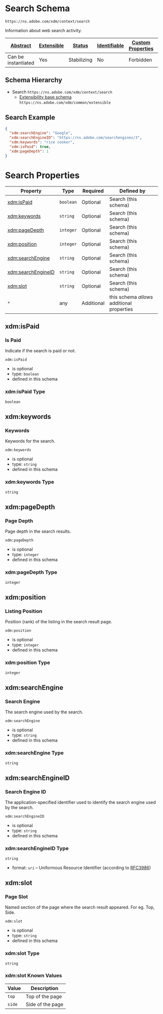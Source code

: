 
# Search Schema

```
https://ns.adobe.com/xdm/context/search
```

Information about web search activity.

| [Abstract](../../abstract.md) | [Extensible](../../extensions.md) | [Status](../../status.md) | [Identifiable](../../id.md) | [Custom Properties](../../extensions.md) | [Additional Properties](../../extensions.md) | Defined In |
|-------------------------------|-----------------------------------|---------------------------|-----------------------------|------------------------------------------|----------------------------------------------|------------|
| Can be instantiated | Yes | Stabilizing | No | Forbidden | Permitted | [context/search.schema.json](context/search.schema.json) |
## Schema Hierarchy

* Search `https://ns.adobe.com/xdm/context/search`
  * [Extensibility base schema](../common/extensible.schema.md) `https://ns.adobe.com/xdm/common/extensible`


## Search Example
```json
{
  "xdm:searchEngine": "Google",
  "xdm:searchEngineID": "https://ns.adobe.com/searchengines/3",
  "xdm:keywords": "rice cooker",
  "xdm:isPaid": true,
  "xdm:pageDepth": 1
}
```

# Search Properties

| Property | Type | Required | Defined by |
|----------|------|----------|------------|
| [xdm:isPaid](#xdmispaid) | `boolean` | Optional | Search (this schema) |
| [xdm:keywords](#xdmkeywords) | `string` | Optional | Search (this schema) |
| [xdm:pageDepth](#xdmpagedepth) | `integer` | Optional | Search (this schema) |
| [xdm:position](#xdmposition) | `integer` | Optional | Search (this schema) |
| [xdm:searchEngine](#xdmsearchengine) | `string` | Optional | Search (this schema) |
| [xdm:searchEngineID](#xdmsearchengineid) | `string` | Optional | Search (this schema) |
| [xdm:slot](#xdmslot) | `string` | Optional | Search (this schema) |
| `*` | any | Additional | this schema *allows* additional properties |

## xdm:isPaid
### Is Paid

Indicate if the search is paid or not.

`xdm:isPaid`
* is optional
* type: `boolean`
* defined in this schema

### xdm:isPaid Type


`boolean`





## xdm:keywords
### Keywords

Keywords for the search.

`xdm:keywords`
* is optional
* type: `string`
* defined in this schema

### xdm:keywords Type


`string`






## xdm:pageDepth
### Page Depth

Page depth in the search results.

`xdm:pageDepth`
* is optional
* type: `integer`
* defined in this schema

### xdm:pageDepth Type


`integer`






## xdm:position
### Listing Position

Position (rank) of the listing in the search result page.

`xdm:position`
* is optional
* type: `integer`
* defined in this schema

### xdm:position Type


`integer`






## xdm:searchEngine
### Search Engine

The search engine used by the search.

`xdm:searchEngine`
* is optional
* type: `string`
* defined in this schema

### xdm:searchEngine Type


`string`






## xdm:searchEngineID
### Search Engine ID

The application-specified identifier used to identify the search engine used by the search.

`xdm:searchEngineID`
* is optional
* type: `string`
* defined in this schema

### xdm:searchEngineID Type


`string`
* format: `uri` – Uniformous Resource Identifier (according to [RFC3986](http://tools.ietf.org/html/rfc3986))






## xdm:slot
### Page Slot

Named section of the page where the search result appeared. For eg. Top, Side.

`xdm:slot`
* is optional
* type: `string`
* defined in this schema

### xdm:slot Type


`string`



### xdm:slot Known Values
| Value | Description |
|-------|-------------|
| `top` | Top of the page |
| `side` | Side of the page |



